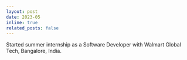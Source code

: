 ```yaml
---
layout: post
date: 2023-05
inline: true
related_posts: false
---
```


Started summer internship as a Software Developer with Walmart Global Tech, Bangalore, India.